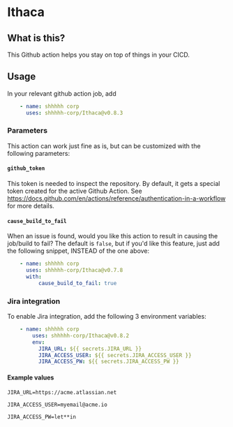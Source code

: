 # Ithaca

## What is this?
This Github action helps you stay on top of things in your CICD.

## Usage
In your relevant github action job, add

``` yaml
    - name: shhhhh corp
      uses: shhhhh-corp/Ithaca@v0.8.3
```

### Parameters
This action can work just fine as is, but can be customized with the
following parameters:

#### `github_token`
This token is needed to inspect the repository. By default, it gets a
special token created for the active Github Action. See
https://docs.github.com/en/actions/reference/authentication-in-a-workflow
for more details.

#### `cause_build_to_fail`
When an issue is found, would you like this action to result in
causing the job/build to fail? The default is `false`, but if you'd
like this feature, just add the following snippet, INSTEAD of the one above:

``` yaml
    - name: shhhhh corp
      uses: shhhhh-corp/Ithaca@v0.7.8
      with:
          cause_build_to_fail: true
```

### Jira integration
To enable Jira integration, add the following 3 environment variables:

``` yaml
    - name: shhhhh corp
        uses: shhhhh-corp/Ithaca@v0.8.2
        env:
          JIRA_URL: ${{ secrets.JIRA_URL }}
          JIRA_ACCESS_USER: ${{ secrets.JIRA_ACCESS_USER }}
          JIRA_ACCESS_PW: ${{ secrets.JIRA_ACCESS_PW }}
```

#### Example values
`JIRA_URL=https://acme.atlassian.net`

`JIRA_ACCESS_USER=myemail@acme.io`

`JIRA_ACCESS_PW=let**in`

